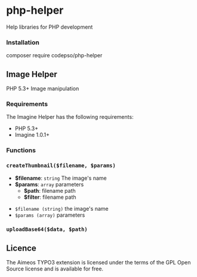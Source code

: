 # php-helper
Help libraries for PHP development
### Installation
composer require codepso/php-helper

## Image Helper
PHP 5.3+ Image manipulation
### Requirements
The Imagine Helper has the following requirements:
 - PHP 5.3+
 - Imagine 1.0.1+
### Functions
#### 
### `createThumbnail($filename, $params)`
* **$filename**: `string` The image's name
* **$params**: `array` parameters
  - **$path**: filename path
  - **$filter**: filename path

- `$filename (string)` the image's name
- `$params (array)` parameters
### `uploadBase64($data, $path)`


## Licence
The Aimeos TYPO3 extension is licensed under the terms of the GPL Open Source license and is available for free.

 